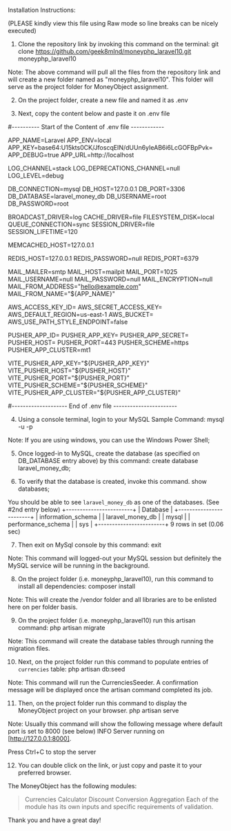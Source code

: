 Installation Instructions:

(PLEASE kindly view this file using Raw mode so line breaks can be nicely executed)

1. Clone the repository link by invoking this command on the terminal:
git clone https://github.com/geek8mInd/moneyphp_laravel10.git moneyphp_laravel10

Note: The above command will pull all the files from the repository link
and will create a new folder named as "moneyphp_laravel10". This folder will
serve as the project folder for MoneyObject assignment.

2. On the project folder, create a new file and named it as .env

3. Next, copy the content below and paste it on .env file

   
#---------- Start of the Content of .env file ------------

APP_NAME=Laravel
APP_ENV=local
APP_KEY=base64:U15kts0CK/JfoscqEIN/dUUn6yIeAB6i6LcGOFBpPvk=
APP_DEBUG=true
APP_URL=http://localhost

LOG_CHANNEL=stack
LOG_DEPRECATIONS_CHANNEL=null
LOG_LEVEL=debug

DB_CONNECTION=mysql
DB_HOST=127.0.0.1
DB_PORT=3306
DB_DATABASE=laravel_money_db
DB_USERNAME=root
DB_PASSWORD=root

BROADCAST_DRIVER=log
CACHE_DRIVER=file
FILESYSTEM_DISK=local
QUEUE_CONNECTION=sync
SESSION_DRIVER=file
SESSION_LIFETIME=120

MEMCACHED_HOST=127.0.0.1

REDIS_HOST=127.0.0.1
REDIS_PASSWORD=null
REDIS_PORT=6379

MAIL_MAILER=smtp
MAIL_HOST=mailpit
MAIL_PORT=1025
MAIL_USERNAME=null
MAIL_PASSWORD=null
MAIL_ENCRYPTION=null
MAIL_FROM_ADDRESS="hello@example.com"
MAIL_FROM_NAME="${APP_NAME}"

AWS_ACCESS_KEY_ID=
AWS_SECRET_ACCESS_KEY=
AWS_DEFAULT_REGION=us-east-1
AWS_BUCKET=
AWS_USE_PATH_STYLE_ENDPOINT=false

PUSHER_APP_ID=
PUSHER_APP_KEY=
PUSHER_APP_SECRET=
PUSHER_HOST=
PUSHER_PORT=443
PUSHER_SCHEME=https
PUSHER_APP_CLUSTER=mt1

VITE_PUSHER_APP_KEY="${PUSHER_APP_KEY}"
VITE_PUSHER_HOST="${PUSHER_HOST}"
VITE_PUSHER_PORT="${PUSHER_PORT}"
VITE_PUSHER_SCHEME="${PUSHER_SCHEME}"
VITE_PUSHER_APP_CLUSTER="${PUSHER_APP_CLUSTER}"

#-------------------- End of .env file -----------------------

4. Using a console terminal, login to your MySQL
Sample Command:
mysql -u<username> -p

Note: If you are using windows, you can use the Windows Power Shell;

5. Once logged-in to MySQL, create the database (as specified on DB_DATABASE entry above) by this command:
create database laravel_money_db;

6. To verify that the database is created, invoke this command.
show databases;

You should be able to see `laravel_money_db` as one of the databases. (See #2nd entry below)
+------------------------+
| Database               |
+------------------------+
| information_schema     |
| laravel_money_db       |
| mysql                  |
| performance_schema     |
| sys                    |
+------------------------+
9 rows in set (0.06 sec)

7. Then exit on MySql console by this command:
exit

Note: This command will logged-out your MySQL session but definitely the MySQL
service will be running in the background.

8. On the project folder (i.e. moneyphp_laravel10), run this command to install all dependencies:
composer install

Note: This will create the /vendor folder and all libraries are to be enlisted here on per folder basis.

9. On the project folder (i.e. moneyphp_laravel10) run this artisan command:
php artisan migrate

Note: This command will create the database tables through running the migration files.

10. Next, on the project folder run this command to populate entries of `currencies` table:
php artisan db:seed

Note: This command will run the CurrenciesSeeder. A confirmation message will be displayed
once the artisan command completed its job.

11. Then, on the project folder run this command to display the MoneyObject project on your browser.
php artisan serve

Note: Usually this command will show the following message where default port is set to 8000 (see below)
  INFO  Server running on [http://127.0.0.1:8000].

  Press Ctrl+C to stop the server

12. You can double click on the link, or just copy and paste it to your preferred browser.

The MoneyObject has the following modules:
> Currencies
> Calculator
> Discount
> Conversion
> Aggregation
Each of the module has its own inputs and specific requirements of validation.

Thank you and have a great day!
